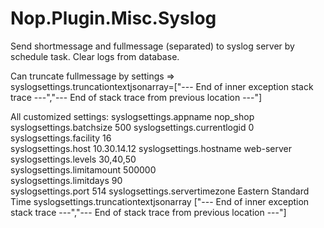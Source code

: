 # Nop.Plugin.Misc.Syslog
Send shortmessage and fullmessage (separated) to syslog server by schedule task.
Clear logs from database.

Can truncate fullmessage by settings => syslogsettings.truncationtextjsonarray=["--- End of inner exception stack trace ---","--- End of stack trace from previous location ---"]

All customized settings:
syslogsettings.appname	nop_shop		
syslogsettings.batchsize	500	
syslogsettings.currentlogid	0	
syslogsettings.facility	16	
syslogsettings.host	10.30.14.12	
syslogsettings.hostname	web-server	
syslogsettings.levels	30,40,50		
syslogsettings.limitamount	500000	
syslogsettings.limitdays	90		
syslogsettings.port	514
syslogsettings.servertimezone	Eastern Standard Time
syslogsettings.truncationtextjsonarray ["--- End of inner exception stack trace ---","--- End of stack trace from previous location ---"]
